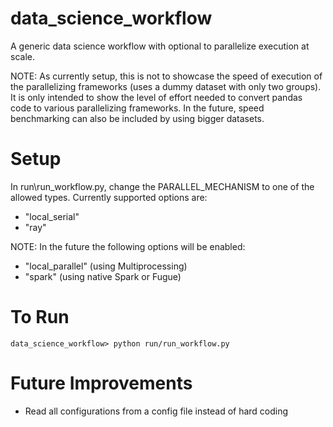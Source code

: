 # data_science_workflow
A generic data science workflow with optional to parallelize execution at scale.

NOTE: As currently setup, this is not to showcase the speed of execution of the parallelizing frameworks (uses a dummy dataset with only two groups). It is only intended to show the level of effort needed to convert pandas code to various parallelizing frameworks. In the future, speed benchmarking can also be included by using bigger datasets.

# Setup

In run\run_workflow.py, change the PARALLEL_MECHANISM to one of the allowed types. Currently supported options are:
- "local_serial"
- "ray"

NOTE: In the future the following options will be enabled:
- "local_parallel" (using Multiprocessing)
- "spark" (using native Spark or Fugue)

# To Run

```
data_science_workflow> python run/run_workflow.py
```

# Future Improvements

- Read all configurations from a config file instead of hard coding


